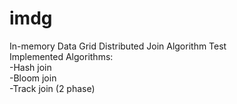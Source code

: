 # imdg
In-memory Data Grid Distributed Join Algorithm Test<br />
Implemented Algorithms:<br />
  -Hash join<br />
  -Bloom join<br />
  -Track join (2 phase)
